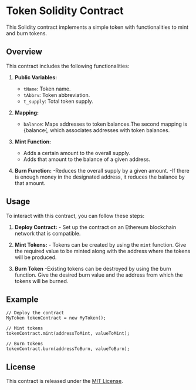 
# Token Solidity Contract

This Solidity contract implements a simple token with functionalities to mint and burn tokens.

## Overview

This contract includes the following functionalities:

1. **Public Variables:**
   - `tName`: Token name.
   - `tAbbrv`: Token abbreviation.
   - `t_supply`: Total token supply.

2. **Mapping:**
   - `balance`: Maps addresses to token balances.The second mapping is {balance{, which associates addresses with token balances.

3. **Mint Function:**
   - Adds a certain amount to the overall supply.
   - Adds that amount to the balance of a given address.

4. **Burn Function:**
   -Reduces the overall supply by a given amount.
   -If there is enough money in the designated address, it reduces the balance by that amount.

## Usage

To interact with this contract, you can follow these steps:

1. **Deploy Contract:** - Set up the contract on an Ethereum blockchain network that is compatible.

2. **Mint Tokens:** - Tokens can be created by using the `mint` function.
   Give the required value to be minted along with the address where the tokens will be produced.

3. **Burn Token** -Existing tokens can be destroyed by using the burn function.
Give the desired burn value and the address from which the tokens will be burned.

## Example

```solidity
// Deploy the contract
MyToken tokenContract = new MyToken();

// Mint tokens
tokenContract.mint(addressToMint, valueToMint);

// Burn tokens
tokenContract.burn(addressToBurn, valueToBurn);
```

## License

This contract is released under the [MIT License](LICENSE).

